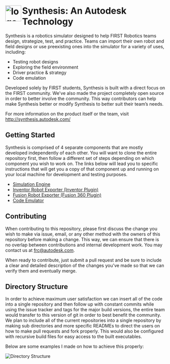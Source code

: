 # <img src="https://raw.githubusercontent.com/Autodesk/synthesis/master/installer/Windows/W16_SYN_launch.ico" alt="logo" width="50" height ="50" align="left"/>Synthesis: An Autodesk Technology

Synthesis is a robotics simulator designed to help FIRST Robotics teams design, strategize, test, and practice. Teams can import their own robot and field designs or use preexisting ones into the simulator for a variety of uses, including:
* Testing robot designs
* Exploring the field environment
* Driver practice & strategy
* Code emulation

Developed solely by FIRST students, Synthesis is built with a direct focus on the FIRST community. We've also made the project completely open source in order to better involve the community. This way contributors can help make Synthesis better or modify Synthesis to better suit their team’s needs.

For more information on the product itself or the team, visit http://synthesis.autodesk.com/

## Getting Started

Synthesis is comprised of 4 separate components that are mostly developed independently of each other. You will want to clone the entire repository first, then follow a different set of steps depending on which component you wish to work on. The links below will lead you to specific instructions that will get you a copy of that component up and running on your local machine for development and testing purposes.

* [Simulation Engine](https://github.com/Autodesk/synthesis/blob/master/engine/unity5/README.md)
* [Inventor Robot Exporter (Inventor Plugin)](synthesis/blob/master/exporters/InventorRobotExporter/)
* [Fusion Robot Exporter (Fusion 360 Plugin)](synthesis/blob/master/exporters/FusionRobotExporter/)
* [Code Emulator](https://github.com/Autodesk/synthesis/blob/master/emulation/README.md)



## Contributing

When contributing to this repository, please first discuss the change you wish to make via issue, email, or any other method with the owners of this repository before making a change. This  way, we can ensure that there is no overlap between contributions and internal development work. You may contact us at frc@autodesk.com.

When ready to contribute, just submit a pull request and be sure to include a clear and detailed description of the changes you've made so that we can verify them and eventually merge.

## Directory Structure

In order to achieve maximum user satisfaction we can insert all of the code into a single repository and
then follow up with constant commits while using
the issue tracker and tags for the major build
versions, the entire team would transfer to this
version of git in order to best benefit the
community. We plan to include all of the current
repositories into a single repository by making
sub directories and more specific READMEs to
direct the users on how to make pull requests
and fork properly. This would also be configured
with recursive build files for easy access to the
built executables. 

Below are some examples I
made on how to achieve this properly:

![Directory Structure](https://cloud.githubusercontent.com/assets/6741771/16959078/360a5042-4d98-11e6-904b-bf5f636f2430.png)
